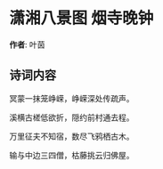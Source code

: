 # 潇湘八景图 烟寺晚钟

**作者**: 叶茵

## 诗词内容

冥蒙一抹笼峥嵘，峥嵘深处传疏声。

溪横古槎低欲折，隠约前村通去程。

万里征夫不知宿，数尽飞鸦栖古木。

输与中边三四僧，枯藤挑云归佛屋。

